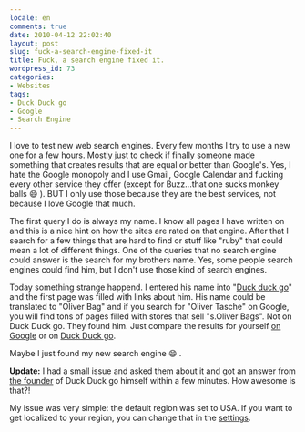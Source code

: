 ```yaml
---
locale: en
comments: true
date: 2010-04-12 22:02:40
layout: post
slug: fuck-a-search-engine-fixed-it
title: Fuck, a search engine fixed it.
wordpress_id: 73
categories:
- Websites
tags:
- Duck Duck go
- Google
- Search Engine
---
```


I love to test new web search engines. Every few months I try to use a new one
for a few hours.  Mostly just to check if finally someone made something that
creates results that are equal or better than Google's. Yes, I hate the Google
monopoly and I use Gmail, Google Calendar and fucking every other service they
offer (except for Buzz...that one sucks monkey balls :smile: ). BUT I only use
those because they are the best services, not because I love Google that much.

The first query I do is always my name. I know all pages I have written on and
this is a nice hint on how the sites are rated on that engine. After that I
search for a few things that are hard to find or stuff like "ruby" that could
mean a lot of different things. One of the queries that no search engine could
answer is the search for my brothers name. Yes, some people search engines
could find him, but I don't use those kind of search engines.

Today something strange happend. I entered his name into 
"[Duck duck go](http://duckduckgo.com)" and the first page was filled with
links about him.  His name could be translated to "Oliver Bag" and if you
search for "Oliver Tasche" on Google, you will find tons of pages filled with
stores that sell "s.Oliver Bags".  Not on Duck Duck go. They found him. Just
compare the results for yourself [on Google](http://www.google.com/search?&q=oliver+tasche)
or on [Duck Duck go](http://duckduckgo.com/?q=oliver+tasche).

Maybe I just found my new search engine :smile: .

**Update:** I had a small issue and asked them about it and got an answer from
[the founder](http://www.gabrielweinberg.com/) of Duck Duck go himself within a
few minutes. How awesome is that?!

My issue was very simple: the default region was set to USA. If you want to get
localized to your region, you can change that in the
[settings](http://duckduckgo.com/settings.html).
